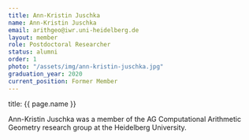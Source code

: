 ```yaml
---
title: Ann-Kristin Juschka
name: Ann-Kristin Juschka
email: arithgeo@iwr.uni-heidelberg.de
layout: member
role: Postdoctoral Researcher
status: alumni
order: 1
photo: "/assets/img/ann-kristin-juschka.jpg"
graduation_year: 2020
current_position: Former Member
---
```

title: {{ page.name }}

Ann-Kristin Juschka was a member of the AG Computational Arithmetic Geometry research group at the Heidelberg University.